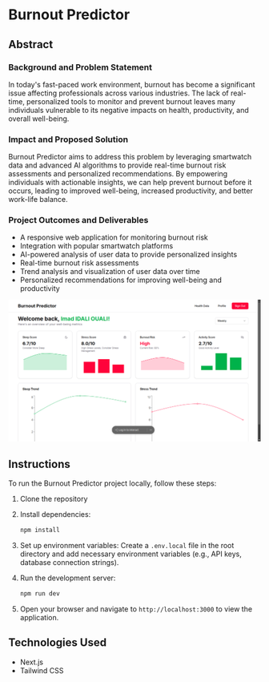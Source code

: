 # Burnout Predictor

## Abstract

### Background and Problem Statement

In today's fast-paced work environment, burnout has become a significant issue affecting professionals across various industries. The lack of real-time, personalized tools to monitor and prevent burnout leaves many individuals vulnerable to its negative impacts on health, productivity, and overall well-being.

### Impact and Proposed Solution

Burnout Predictor aims to address this problem by leveraging smartwatch data and advanced AI algorithms to provide real-time burnout risk assessments and personalized recommendations. By empowering individuals with actionable insights, we can help prevent burnout before it occurs, leading to improved well-being, increased productivity, and better work-life balance.

### Project Outcomes and Deliverables

- A responsive web application for monitoring burnout risk
- Integration with popular smartwatch platforms
- AI-powered analysis of user data to provide personalized insights
- Real-time burnout risk assessments
- Trend analysis and visualization of user data over time
- Personalized recommendations for improving well-being and productivity

![Burnout Predictor Preview](public/burnout-predictor-preview.png)

## Instructions

To run the Burnout Predictor project locally, follow these steps:

1. Clone the repository

2. Install dependencies:

   ```bash
   npm install
   ```

3. Set up environment variables:
   Create a `.env.local` file in the root directory and add necessary environment variables (e.g., API keys, database connection strings).

4. Run the development server:

   ```bash
   npm run dev
   ```

5. Open your browser and navigate to `http://localhost:3000` to view the application.

## Technologies Used

- Next.js
- Tailwind CSS

##
